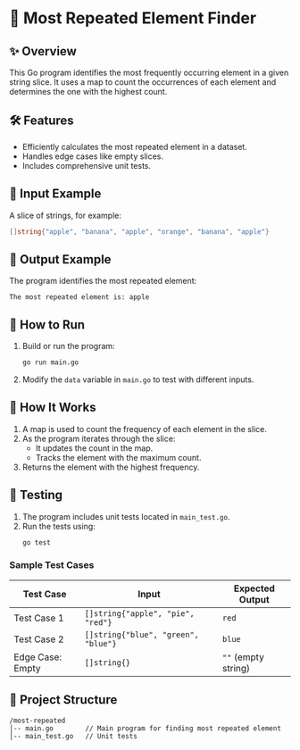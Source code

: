 # 🔄 Most Repeated Element Finder

## ✨ Overview

This Go program identifies the most frequently occurring element in a given string slice. It uses a map to count the occurrences of each element and determines the one with the highest count.

## 🛠️ Features

- Efficiently calculates the most repeated element in a dataset.
- Handles edge cases like empty slices.
- Includes comprehensive unit tests.

## 🧩 Input Example

A slice of strings, for example:

```go
[]string{"apple", "banana", "apple", "orange", "banana", "apple"}
```

## 🎉 Output Example

The program identifies the most repeated element:

```
The most repeated element is: apple
```

## 🚀 How to Run

1. Build or run the program:

   ```bash
   go run main.go
   ```

2. Modify the `data` variable in `main.go` to test with different inputs.

## 🧪 How It Works

1. A map is used to count the frequency of each element in the slice.
2. As the program iterates through the slice:
   - It updates the count in the map.
   - Tracks the element with the maximum count.
3. Returns the element with the highest frequency.

## 🧪 Testing

1. The program includes unit tests located in `main_test.go`.
2. Run the tests using:
   ```bash
   go test
   ```

### Sample Test Cases

| Test Case        | Input                               | Expected Output     |
| ---------------- | ----------------------------------- | ------------------- |
| Test Case 1      | `[]string{"apple", "pie", "red"}`   | `red`               |
| Test Case 2      | `[]string{"blue", "green", "blue"}` | `blue`              |
| Edge Case: Empty | `[]string{}`                        | `""` (empty string) |

## 📂 Project Structure

```
/most-repeated
│-- main.go        // Main program for finding most repeated element
│-- main_test.go   // Unit tests
```

